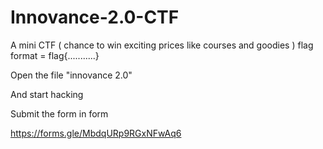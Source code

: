 # Innovance-2.0-CTF
A mini CTF ( chance to win exciting prices like courses and goodies )
flag format = flag{...........}

Open the file "innovance 2.0" 

And start hacking 

Submit the form in form 

https://forms.gle/MbdqURp9RGxNFwAq6

